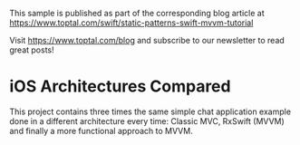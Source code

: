This sample is published as part of the corresponding blog article at https://www.toptal.com/swift/static-patterns-swift-mvvm-tutorial

Visit https://www.toptal.com/blog and subscribe to our newsletter to read great posts!

# iOS Architectures Compared
This project contains three times the same simple chat application example done in a different architecture every time: Classic MVC, RxSwift (MVVM) and finally a more functional approach to MVVM. 
